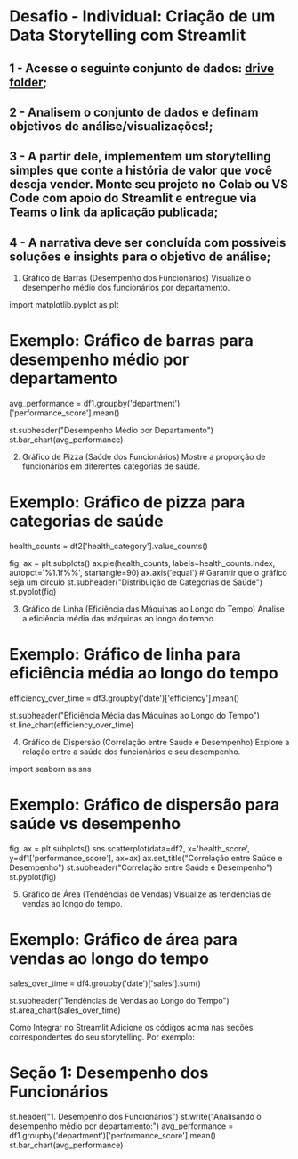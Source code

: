 # Desafio - Individual: Criação de um Data Storytelling com Streamlit

## 1 - Acesse o seguinte conjunto de dados: [drive folder](https://drive.google.com/drive/folders/112HHSYO40aeP-RmLTo9uIevAZe22EUfy?usp=sharing);

## 2 - Analisem o conjunto de dados e definam objetivos de análise/visualizações!;

## 3 - A partir dele, implementem um storytelling simples que conte a história de valor que você deseja vender. Monte seu projeto no Colab ou VS Code com apoio do Streamlit e entregue via Teams o link da aplicação publicada;

## 4 - A narrativa deve ser concluída com possíveis soluções e insights para o objetivo de análise;

1. Gráfico de Barras (Desempenho dos Funcionários)
Visualize o desempenho médio dos funcionários por departamento.

import matplotlib.pyplot as plt

# Exemplo: Gráfico de barras para desempenho médio por departamento
avg_performance = df1.groupby('department')['performance_score'].mean()

st.subheader("Desempenho Médio por Departamento")
st.bar_chart(avg_performance)

2. Gráfico de Pizza (Saúde dos Funcionários)
Mostre a proporção de funcionários em diferentes categorias de saúde.

# Exemplo: Gráfico de pizza para categorias de saúde
health_counts = df2['health_category'].value_counts()

fig, ax = plt.subplots()
ax.pie(health_counts, labels=health_counts.index, autopct='%1.1f%%', startangle=90)
ax.axis('equal')  # Garantir que o gráfico seja um círculo
st.subheader("Distribuição de Categorias de Saúde")
st.pyplot(fig)

3. Gráfico de Linha (Eficiência das Máquinas ao Longo do Tempo)
Analise a eficiência média das máquinas ao longo do tempo.

# Exemplo: Gráfico de linha para eficiência média ao longo do tempo
efficiency_over_time = df3.groupby('date')['efficiency'].mean()

st.subheader("Eficiência Média das Máquinas ao Longo do Tempo")
st.line_chart(efficiency_over_time)

4. Gráfico de Dispersão (Correlação entre Saúde e Desempenho)
Explore a relação entre a saúde dos funcionários e seu desempenho.

import seaborn as sns

# Exemplo: Gráfico de dispersão para saúde vs desempenho
fig, ax = plt.subplots()
sns.scatterplot(data=df2, x='health_score', y=df1['performance_score'], ax=ax)
ax.set_title("Correlação entre Saúde e Desempenho")
st.subheader("Correlação entre Saúde e Desempenho")
st.pyplot(fig)

5. Gráfico de Área (Tendências de Vendas)
Visualize as tendências de vendas ao longo do tempo.

# Exemplo: Gráfico de área para vendas ao longo do tempo
sales_over_time = df4.groupby('date')['sales'].sum()

st.subheader("Tendências de Vendas ao Longo do Tempo")
st.area_chart(sales_over_time)

Como Integrar no Streamlit
Adicione os códigos acima nas seções correspondentes do seu storytelling. Por exemplo:

# Seção 1: Desempenho dos Funcionários
st.header("1. Desempenho dos Funcionários")
st.write("Analisando o desempenho médio por departamento:")
avg_performance = df1.groupby('department')['performance_score'].mean()
st.bar_chart(avg_performance)